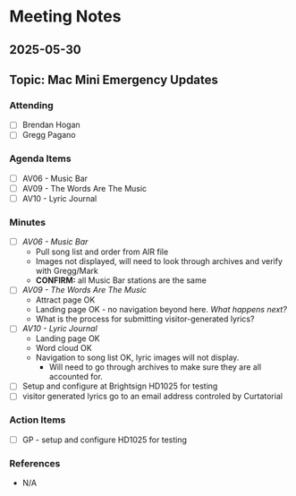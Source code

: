 # Meeting Notes

## 2025-05-30

## Topic: Mac Mini Emergency Updates

### Attending

- [ ] Brendan Hogan
- [ ] Gregg Pagano

### Agenda Items

- [ ] AV06 - Music Bar
- [ ] AV09 - The Words Are The Music
- [ ] AV10 - Lyric Journal 

### Minutes

- [ ] _AV06 - Music Bar_
    - Pull song list and order from AIR file
    - Images not displayed, will need to look through archives and verify with Gregg/Mark
    - __CONFIRM:__ all Music Bar stations are the same
- [ ] _AV09 - The Words Are The Music_
    - Attract page OK
    - Landing page OK - no navigation beyond here. _What happens next?_
    - What is the process for submitting visitor-generated lyrics?
- [ ] _AV10 - Lyric Journal_
    - Landing page OK
    - Word cloud OK
    - Navigation to song list OK, lyric images will not display.
        - Will need to go through archives to make sure they are all accounted for.
- [ ] Setup and configure at Brightsign HD1025 for testing
- [ ] visitor generated lyrics go to an email address controled by Curtatorial

### Action Items

- [ ] GP - setup and configure HD1025 for testing

### References

- N/A
